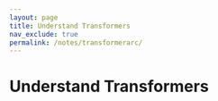 ```yaml
---
layout: page
title: Understand Transformers
nav_exclude: true
permalink: /notes/transformerarc/
---
```


# Understand Transformers
